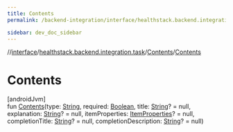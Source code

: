 ```yaml
---
title: Contents
permalink: /backend-integration/interface/healthstack.backend.integration.task/-contents/-contents.html

sidebar: dev_doc_sidebar
---
```

//[interface](../../../index.html)/[healthstack.backend.integration.task](../index.html)/[Contents](index.html)/[Contents](-contents.html)



# Contents



[androidJvm]\
fun [Contents](-contents.html)(type: [String](https://kotlinlang.org/api/latest/jvm/stdlib/kotlin/-string/index.html), required: [Boolean](https://kotlinlang.org/api/latest/jvm/stdlib/kotlin/-boolean/index.html), title: [String](https://kotlinlang.org/api/latest/jvm/stdlib/kotlin/-string/index.html)? = null, explanation: [String](https://kotlinlang.org/api/latest/jvm/stdlib/kotlin/-string/index.html)? = null, itemProperties: [ItemProperties](../-item-properties/index.html)? = null, completionTitle: [String](https://kotlinlang.org/api/latest/jvm/stdlib/kotlin/-string/index.html)? = null, completionDescription: [String](https://kotlinlang.org/api/latest/jvm/stdlib/kotlin/-string/index.html)? = null)




